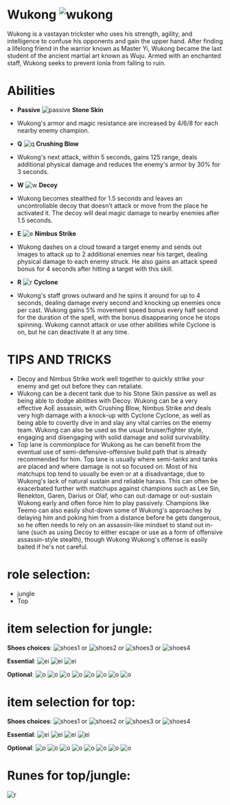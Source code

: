 # Wukong ![wukong](https://static.wikia.nocookie.net/leagueoflegends/images/9/91/Wukong_OriginalSquare.png/revision/latest/scale-to-width-down/42?cb=20150402222522)

Wukong is a vastayan trickster who uses his strength, agility, and intelligence to confuse his opponents and gain the upper hand. After finding a lifelong friend in the warrior known as Master Yi, Wukong became the last student of the ancient martial art known as Wuju. Armed with an enchanted staff, Wukong seeks to prevent Ionia from falling to ruin.

# Abilities
- **Passive** ![passive](https://oyster.ignimgs.com/mediawiki/apis.ign.com/league-of-legends/1/1e/Stone_Skin.PNG?width=325) **Stone Skin** 
- Wukong's armor and magic resistance are increased by 4/6/8 for each nearby enemy champion.
  
- **Q** ![q](https://oyster.ignimgs.com/mediawiki/apis.ign.com/league-of-legends/4/43/Crushing_Blow.PNG?width=325) **Crushing Blow**
- Wukong's next attack, within 5 seconds, gains 125 range, deals additional physical damage and reduces the enemy's armor by 30% for 3 seconds.
  
- **W** ![w](https://oyster.ignimgs.com/mediawiki/apis.ign.com/league-of-legends/3/35/Decoy.PNG?width=325) **Decoy**
- Wukong becomes stealthed for 1.5 seconds and leaves an uncontrollable decoy that doesn't attack or move from the place he activated it. The decoy will deal magic damage to nearby enemies after 1.5 seconds.
  
- **E** ![e](https://oyster.ignimgs.com/mediawiki/apis.ign.com/league-of-legends/8/85/Nimbus_Strike.PNG?width=325) **Nimbus Strike**
- Wukong dashes on a cloud toward a target enemy and sends out images to attack up to 2 additional enemies near his target, dealing physical damage to each enemy struck. He also gains an attack speed bonus for 4 seconds after hitting a target with this skill.
  
- **R** ![r](https://oyster.ignimgs.com/mediawiki/apis.ign.com/league-of-legends/2/20/Cyclone.PNG?width=325) **Cyclone**
- Wukong's staff grows outward and he spins it around for up to 4 seconds, dealing damage every second and knocking up enemies once per cast. Wukong gains 5% movement speed bonus every half second for the duration of the spell, with the bonus disappearing once he stops spinning. Wukong cannot attack or use other abilities while Cyclone is on, but he can deactivate it at any time.

# TIPS AND TRICKS

- Decoy and Nimbus Strike work well together to quickly strike your enemy and get out before they can retaliate.
- Wukong can be a decent tank due to his Stone Skin passive as well as being able to dodge abilities with Decoy. Wukong can be a very effective AoE assassin, with Crushing Blow, Nimbus Strike and deals very high damage with a knock-up with Cyclone Cyclone, as well as being able to covertly dive in and slay any vital carries on the enemy team. Wukong can also be used as the usual bruiser/fighter style, engaging and disengaging with solid damage and solid survivability.
- Top lane is commonplace for Wukong as he can benefit from the eventual use of semi-defensive-offensive build path that is already recommended for him. Top lane is usually where semi-tanks and tanks are placed and where damage is not so focused on. Most of his matchups top tend to usually be even or at a disadvantage, due to Wukong's lack of natural sustain and reliable harass. This can often be exacerbated further with matchups against champions such as Lee Sin, Renekton, Garen, Darius or Olaf, who can out-damage or out-sustain Wukong early and often force him to play passively. Champions like Teemo can also easily shut-down some of Wukong's approaches by delaying him and poking him from a distance before he gets dangerous, so he often needs to rely on an assassin-like mindset to stand out in-lane (such as using Decoy to either escape or use as a form of offensive assassin-style stealth), though Wukong Wukong's offense is easily baited if he's not careful.

# role selection:
- jungle
- Top

# item selection for jungle:
**Shoes choices**:
![shoes1](https://static.wikia.nocookie.net/leagueoflegends/images/1/14/Ionian_Boots_of_Lucidity_item.png/revision/latest/scale-to-width-down/40?cb=20201029200352) or
![shoes2](https://static.wikia.nocookie.net/leagueoflegends/images/b/be/Plated_Steelcaps_item.png/revision/latest/scale-to-width-down/40?cb=20201029223540) or
![shoes3](https://static.wikia.nocookie.net/leagueoflegends/images/9/96/Mercury%27s_Treads_item.png/revision/latest/scale-to-width-down/40?cb=20201027211544) or
![shoes4](https://static.wikia.nocookie.net/leagueoflegends/images/6/69/Boots_of_Swiftness_item.png/revision/latest/scale-to-width-down/40?cb=20201027193506)

**Essential**:
![ei](https://static.wikia.nocookie.net/leagueoflegends/images/3/3d/Trinity_Force_item.png/revision/latest/scale-to-width-down/40?cb=20201102200650)
![ei](https://static.wikia.nocookie.net/leagueoflegends/images/4/4f/Sundered_Sky_item.png/revision/latest/scale-to-width-down/40?cb=20231122033514)
![ei](https://static.wikia.nocookie.net/leagueoflegends/images/8/87/Black_Cleaver_item.png/revision/latest/scale-to-width-down/40?cb=20201027193134)

**Optional**:
![o](https://static.wikia.nocookie.net/leagueoflegends/images/8/8f/Abyssal_Mask_item.png/revision/latest/scale-to-width-down/40?cb=20221019161205)
![o](https://static.wikia.nocookie.net/leagueoflegends/images/1/1c/Death%27s_Dance_item.png/revision/latest/scale-to-width-down/40?cb=20221019161938)
![o](https://static.wikia.nocookie.net/leagueoflegends/images/3/37/Force_of_Nature_item.png/revision/latest/scale-to-width-down/40?cb=20201118204335)
![o](https://static.wikia.nocookie.net/leagueoflegends/images/5/58/Frozen_Heart_item.png/revision/latest/scale-to-width-down/40?cb=20210904173935)
![o](https://static.wikia.nocookie.net/leagueoflegends/images/c/c7/Jak%27Sho%2C_The_Protean_item.png/revision/latest/scale-to-width-down/40?cb=20221019174444)
![o](https://static.wikia.nocookie.net/leagueoflegends/images/9/9b/Sterak%27s_Gage_item.png/revision/latest/scale-to-width-down/40?cb=20201027215554)
![o](https://static.wikia.nocookie.net/leagueoflegends/images/1/1c/Spear_of_Shojin_item.png/revision/latest/scale-to-width-down/40?cb=20221020150439)
![o](https://static.wikia.nocookie.net/leagueoflegends/images/f/f0/Profane_Hydra_item.png/revision/latest/scale-to-width-down/40?cb=20240915025023)

# item selection for top:
**Shoes choices**:
![shoes1](https://static.wikia.nocookie.net/leagueoflegends/images/1/14/Ionian_Boots_of_Lucidity_item.png/revision/latest/scale-to-width-down/40?cb=20201029200352) or
![shoes2](https://static.wikia.nocookie.net/leagueoflegends/images/b/be/Plated_Steelcaps_item.png/revision/latest/scale-to-width-down/40?cb=20201029223540) or
![shoes3](https://static.wikia.nocookie.net/leagueoflegends/images/9/96/Mercury%27s_Treads_item.png/revision/latest/scale-to-width-down/40?cb=20201027211544) or
![shoes4](https://static.wikia.nocookie.net/leagueoflegends/images/6/69/Boots_of_Swiftness_item.png/revision/latest/scale-to-width-down/40?cb=20201027193506)

**Essential**:
![ei](https://static.wikia.nocookie.net/leagueoflegends/images/c/c2/Eclipse_item.png/revision/latest/scale-to-width-down/40?cb=20201118204016)
![ei](https://static.wikia.nocookie.net/leagueoflegends/images/3/3d/Trinity_Force_item.png/revision/latest/scale-to-width-down/40?cb=20201102200650)
![ei](https://static.wikia.nocookie.net/leagueoflegends/images/4/4f/Sundered_Sky_item.png/revision/latest/scale-to-width-down/40?cb=20231122033514)
![ei](https://static.wikia.nocookie.net/leagueoflegends/images/8/87/Black_Cleaver_item.png/revision/latest/scale-to-width-down/40?cb=20201027193134)

**Optional**:
![o](https://static.wikia.nocookie.net/leagueoflegends/images/8/8f/Abyssal_Mask_item.png/revision/latest/scale-to-width-down/40?cb=20221019161205)
![o](https://static.wikia.nocookie.net/leagueoflegends/images/1/1c/Death%27s_Dance_item.png/revision/latest/scale-to-width-down/40?cb=20221019161938)
![o](https://static.wikia.nocookie.net/leagueoflegends/images/3/37/Force_of_Nature_item.png/revision/latest/scale-to-width-down/40?cb=20201118204335)
![o](https://static.wikia.nocookie.net/leagueoflegends/images/5/58/Frozen_Heart_item.png/revision/latest/scale-to-width-down/40?cb=20210904173935)
![o](https://static.wikia.nocookie.net/leagueoflegends/images/c/c7/Jak%27Sho%2C_The_Protean_item.png/revision/latest/scale-to-width-down/40?cb=20221019174444)
![o](https://static.wikia.nocookie.net/leagueoflegends/images/9/9b/Sterak%27s_Gage_item.png/revision/latest/scale-to-width-down/40?cb=20201027215554)
![o](https://static.wikia.nocookie.net/leagueoflegends/images/1/1c/Spear_of_Shojin_item.png/revision/latest/scale-to-width-down/40?cb=20221020150439)
![o](https://static.wikia.nocookie.net/leagueoflegends/images/f/f0/Profane_Hydra_item.png/revision/latest/scale-to-width-down/40?cb=20240915025023)

# Runes for top/jungle:
![r](https://static.wikia.nocookie.net/leagueoflegends/images/2/20/Conqueror_rune.png/revision/latest/scale-to-width-down/52?cb=20180314225947) 




